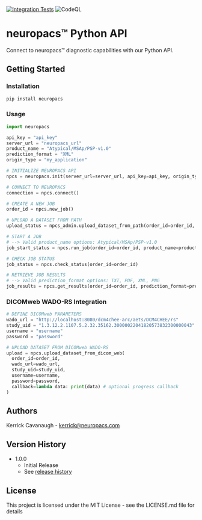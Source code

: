 [![Integration Tests](https://github.com/neuropacs/neuropacs-py-api/actions/workflows/ci.yml/badge.svg)](https://github.com/neuropacs/neuropacs-py-api/actions/workflows/ci.yml)
![CodeQL](https://github.com/neuropacs/neuropacs-py-api/actions/workflows/codeql-analysis.yml/badge.svg)

# neuropacs™ Python API

Connect to neuropacs™ diagnostic capabilities with our Python API.

## Getting Started

### Installation

```bash
pip install neuropacs
```

### Usage

```py
import neuropacs

api_key = "api_key"
server_url = "neuropacs_url"
product_name = "Atypical/MSAp/PSP-v1.0"
prediction_format = "XML"
origin_type = "my_application"

# INITIALIZE NEUROPACS API
npcs = neuropacs.init(server_url=server_url, api_key=api_key, origin_type=origin_type)

# CONNECT TO NEUROPACS
connection = npcs.connect()

# CREATE A NEW JOB
order_id = npcs.new_job()

# UPLOAD A DATASET FROM PATH
upload_status = npcs_admin.upload_dataset_from_path(order_id=order_id,  path="/path/to/dataset/")

# START A JOB
# --> Valid product_name options: Atypical/MSAp/PSP-v1.0
job_start_status = npcs.run_job(order_id=order_id, product_name=product_name)

# CHECK JOB STATUS
job_status = npcs.check_status(order_id=order_id)

# RETRIEVE JOB RESULTS
# --> Valid prediction_format options: TXT, PDF, XML, PNG
job_results = npcs.get_results(order_id=order_id, prediction_format=prediction_format)
```

### DICOMweb WADO-RS Integration

```py
# DEFINE DICOMweb PARAMETERS
wado_url = "http://localhost:8080/dcm4chee-arc/aets/DCM4CHEE/rs"
study_uid = "1.3.12.2.1107.5.2.32.35162.30000022041820573832300000043"
username = "username"
password = "password"

# UPLOAD DATASET FROM DICOMweb WADO-RS
upload = npcs.upload_dataset_from_dicom_web(
  order_id=order_id,
  wado_url=wado_url,
  study_uid=study_uid,
  username=username,
  password=password,
  callback=lambda data: print(data) # optional progress callback
)
```

## Authors

Kerrick Cavanaugh - kerrick@neuropacs.com

## Version History

- 1.0.0
  - Initial Release
  - See [release history](https://pypi.org/project/neuropacs/#history)

## License

This project is licensed under the MIT License - see the LICENSE.md file for details
